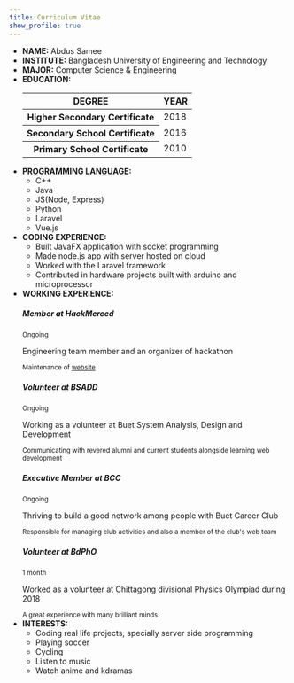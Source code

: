 ```yaml
---
title: Curriculum Vitae
show_profile: true
---
```


<div class="alert alert-dark" role="alert">
  <ul class="list-group">
    <li class="list-group-item"><b>NAME:</b>  Abdus Samee</li>
    <li class="list-group-item"><b>INSTITUTE:</b>  Bangladesh University of Engineering and Technology </li>
    <li class="list-group-item"><b>MAJOR:</b>  Computer Science & Engineering</li>
    <li class="list-group-item"><b>EDUCATION:</b>
      <table class="table table-striped">
        <thead class="thead-dark">
          <tr>
            <th scope="col">DEGREE</th>
            <th scope="col">YEAR</th>
          </tr>
        </thead>
        <tbody>
          <tr>
            <th scope="row">Higher Secondary Certificate</th>
            <td>2018</td>
          </tr>
          <tr>
            <th scope="row">Secondary School Certificate</th>
            <td>2016</td>
          </tr>
          <tr>
            <th scope="col">Primary School Certificate</th>
            <td>2010</td>
          </tr>
        </tbody>
      </table>
    </li>
    <li class="list-group-item"><b>PROGRAMMING LANGUAGE:</b>
      <ul class="list-group list-group-horizontal-sm">
        <li class="list-group-item list-group-item-info">C++</li>
        <li class="list-group-item list-group-item-info">Java</li>
        <li class="list-group-item list-group-item-info">JS(Node, Express)</li>
        <li class="list-group-item list-group-item-info">Python</li>
        <li class="list-group-item list-group-item-info">Laravel</li>
        <li class="list-group-item list-group-item-info">Vue.js</li>
      </ul>
    </li>
    <li class="list-group-item"><b>CODING EXPERIENCE:</b>
      <ul class="list-group">
        <li class="list-group-item">Built JavaFX application with socket programming</li>
        <li class="list-group-item">Made node.js app with server hosted on cloud</li>
        <li class="list-group-item">Worked with the Laravel framework</li>
        <li class="list-group-item">Contributed in hardware projects built with arduino and microprocessor</li>
      </ul>
    </li>
    <li class="list-group-item"><b>WORKING EXPERIENCE:</b>
      <div class="list-group">
        <div class="list-group-item">
          <div class="d-flex w-100 justify-content-between">
            <h5 class="mb-1">Member at HackMerced</h5>
            <small>Ongoing</small>
          </div>
          <p class="mb-1">Engineering team member and an organizer of hackathon</p>
          <small>Maintenance of <a target="_blank" href="https://hackmerced.com/">website</a></small>
        </div>
        <div class="list-group-item">
          <div class="d-flex w-100 justify-content-between">
            <h5 class="mb-1">Volunteer at BSADD</h5>
            <small>Ongoing</small>
          </div>
          <p class="mb-1">Working as a volunteer at Buet System Analysis, Design and Development</p>
          <small>Communicating with revered alumni and current students alongside learning web development</small>
        </div>
        <div class="list-group-item">
          <div class="d-flex w-100 justify-content-between">
            <h5 class="mb-1">Executive Member at BCC</h5>
            <small>Ongoing</small>
          </div>
          <p class="mb-1">Thriving to build a good network among people with Buet Career Club</p>
          <small>Responsible for managing club activities and also a member of the club's web team</small>
        </div>
        <div class="list-group-item">
          <div class="d-flex w-100 justify-content-between">
            <h5 class="mb-1">Volunteer at BdPhO</h5>
            <small>1 month</small>
          </div>
          <p class="mb-1">Worked as a volunteer at Chittagong divisional Physics Olympiad during 2018</p>
          <small>A great experience with many brilliant minds</small>
        </div>
      </div>
    </li>
    <li class="list-group-item"><b>INTERESTS:</b>
      <ul class="list-group">
        <li class="list-group-item list-group-item-primary">Coding real life projects, specially server side programming</li>
        <li class="list-group-item list-group-item-info">Playing soccer</li>
        <li class="list-group-item list-group-item-secondary">Cycling</li>
        <li class="list-group-item list-group-item-warning">Listen to music</li>
        <li class="list-group-item list-group-item-danger">Watch anime and kdramas</li>
      </ul>
    </li>
  </ul>
</div>
